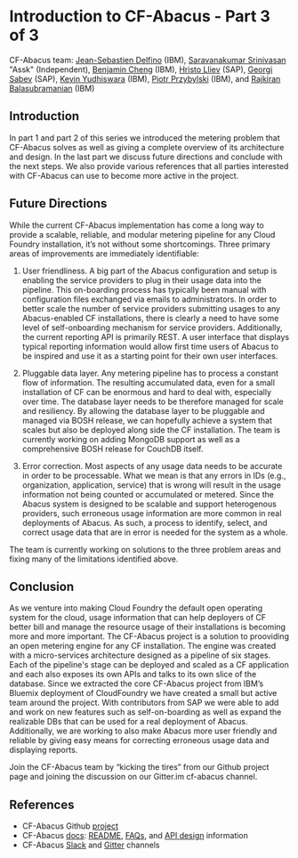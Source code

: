 # Introduction to CF-Abacus - Part 3 of 3

CF-Abacus team: [Jean-Sebastien Delfino](https://github.com/jsdelfino) (IBM), [Saravanakumar Srinivasan](https://github.com/sasrin) "Assk" (Independent), [Benjamin Cheng](https://github.com/BetaFood) (IBM), [Hristo Lliev](https://github.com/hsiliev) (SAP), [Georgi Sabev](https://github.com/georgethebeatle) (SAP), [Kevin Yudhiswara](https://github.com/KRuelY) (IBM), [Piotr Przybylski](https://github.com/piotrprzybylski) (IBM), and [Rajkiran Balasubramanian](https://github.com/rajkiranrbala) (IBM)

## Introduction

In part 1 and part 2 of this series we introduced the metering problem that CF-Abacus solves as well as giving a complete overview of its architecture and design. In the last part we discuss future directions and conclude with the next steps. We also provide various references that all parties interested with CF-Abacus can use to become more active in the project.

## Future Directions

While the current CF-Abacus implementation has come a long way to provide a scalable, reliable, and modular metering pipeline for any Cloud Foundry installation, it’s not without some shortcomings. Three primary areas of improvements are immediately identifiable:

1. User friendliness. A big part of the Abacus configuration and setup is enabling the service providers to plug in their usage data into the pipeline. This on-boarding process has typically been manual with configuration files exchanged via emails to administrators. In order to better scale the number of service providers submitting usages to any Abacus-enabled CF installations, there is clearly a need to have some level of self-onboarding mechanism for service providers. Additionally, the current reporting API is primarily REST. A user interface that displays typical reporting information would allow first time users of Abacus to be inspired and use it as a starting point for their own user interfaces.

2. Pluggable data layer. Any metering pipeline has to process a constant flow of information. The resulting accumulated data, even for a small installation of CF can be enormous and hard to deal with, especially over time. The database layer needs to be therefore managed for scale and resiliency. By allowing the database layer to be pluggable and managed via BOSH release, we can hopefully achieve a system that scales but also be deployed along side the CF installation. The team is currently working on adding MongoDB support as well as a comprehensive BOSH release for CouchDB itself.

3. Error correction. Most aspects of any usage data needs to be accurate in order to be processable. What we mean is that any errors in IDs (e.g., organization, application, service) that is wrong will result in the usage information not being counted or accumulated or metered. Since the Abacus system is designed to be scalable and support heterogenous providers, such erroneous usage information are more common in real deployments of Abacus. As such, a process to identify, select, and correct usage data that are in error is needed for the system as a whole.

The team is currently working on solutions to the three problem areas and fixing many of the limitations identified above.

## Conclusion


As we venture into making Cloud Foundry the default open operating system for the cloud, usage information that can help deployers of CF better bill and manage the resource usage of their installations is becoming more and more important. The CF-Abacus project is a solution to prooviding an open metering engine for any CF installation. The engine was created with a micro-services architecture designed as a pipeline of six stages. Each of the pipeline's stage can be deployed and scaled as a CF application and each also exposes its own APIs and talks to its own slice of the database. Since we extracted the core CF-Abacus project from IBM’s Bluemix deployment of CloudFoundry we have created a small but active team around the project. With contributors from SAP we were able to add and work on new features such as self-on-boarding as well as expand the realizable DBs that can be used for a real deployment of Abacus. Additionally, we are working to also make Abacus more user friendly and reliable by giving easy means for correcting erroneous usage data and displaying reports.

Join the CF-Abacus team by “kicking the tires” from our Github project page and joining the discussion on our Gitter.im cf-abacus channel.

## References

* CF-Abacus Github [project](https://github.com/cloudfoundry-incubator/cf-abacus)
* CF-Abacus [docs](https://github.com/cloudfoundry-incubator/cf-abacus/tree/master/doc): [README](https://github.com/cloudfoundry-incubator/cf-abacus/blob/master/README.md), [FAQs](https://github.com/cloudfoundry-incubator/cf-abacus/blob/master/doc/faq.md), and [API design](https://github.com/cloudfoundry-incubator/cf-abacus/blob/master/doc/api.md) information
* CF-Abacus [Slack](https://abacusdev-slack.mybluemix.net/) and [Gitter](https://gitter.im/cloudfoundry-incubator/cf-abacus?utm_source=badge) channels